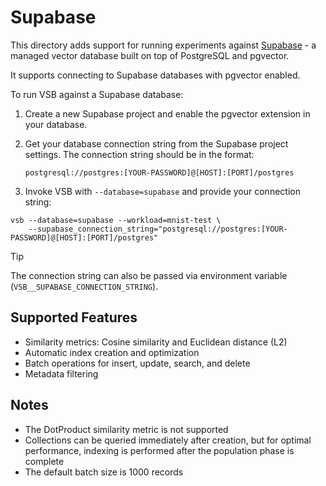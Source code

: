 # Supabase

This directory adds support for running experiments against [Supabase](https://supabase.com/docs/guides/database/extensions/pgvector) - a managed vector database built on top of PostgreSQL and pgvector.

It supports connecting to Supabase databases with pgvector enabled.

To run VSB against a Supabase database:

1. Create a new Supabase project and enable the pgvector extension in your database.

2. Get your database connection string from the Supabase project settings. The connection string should be in the format:
   ```
   postgresql://postgres:[YOUR-PASSWORD]@[HOST]:[PORT]/postgres
   ```

3. Invoke VSB with `--database=supabase` and provide your connection string:

```shell
vsb --database=supabase --workload=mnist-test \
    --supabase_connection_string="postgresql://postgres:[YOUR-PASSWORD]@[HOST]:[PORT]/postgres"
```

> [!TIP]
> The connection string can also be passed via environment variable
> (`VSB__SUPABASE_CONNECTION_STRING`).

## Supported Features

- Similarity metrics: Cosine similarity and Euclidean distance (L2)
- Automatic index creation and optimization
- Batch operations for insert, update, search, and delete
- Metadata filtering

## Notes

- The DotProduct similarity metric is not supported
- Collections can be queried immediately after creation, but for optimal performance, indexing is performed after the population phase is complete
- The default batch size is 1000 records